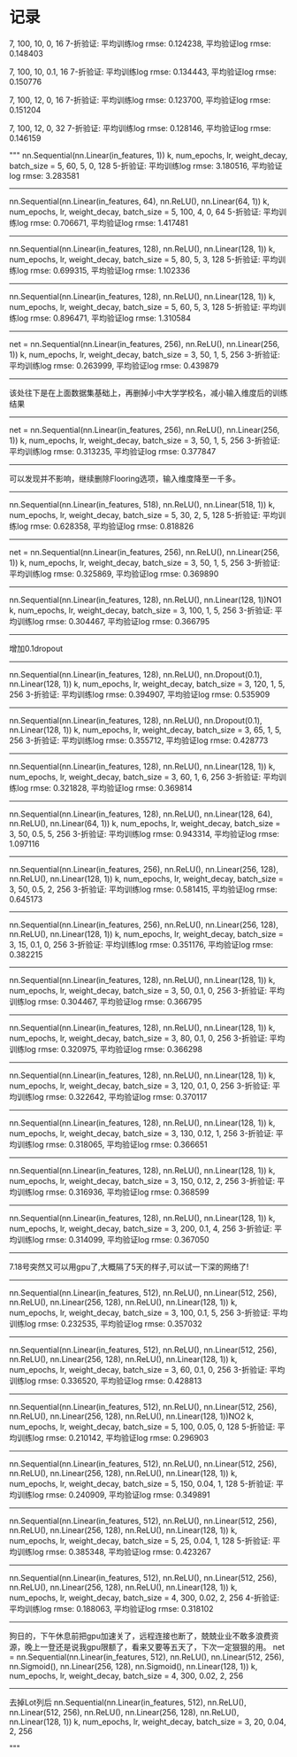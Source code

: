 # 记录
7, 100, 10, 0, 16
7-折验证: 平均训练log rmse: 0.124238, 平均验证log rmse: 0.148403

7, 100, 10, 0.1, 16
7-折验证: 平均训练log rmse: 0.134443, 平均验证log rmse: 0.150776

7, 100, 12, 0, 16
7-折验证: 平均训练log rmse: 0.123700, 平均验证log rmse: 0.151204

7, 100, 12, 0, 32
7-折验证: 平均训练log rmse: 0.128146, 平均验证log rmse: 0.146159


"""
nn.Sequential(nn.Linear(in_features, 1))
k, num_epochs, lr, weight_decay, batch_size = 5, 60, 5, 0, 128
5-折验证: 平均训练log rmse: 3.180516, 平均验证log rmse: 3.283581
___________________________________________________________________________
nn.Sequential(nn.Linear(in_features, 64), nn.ReLU(), nn.Linear(64, 1))
k, num_epochs, lr, weight_decay, batch_size = 5, 100, 4, 0, 64
5-折验证: 平均训练log rmse: 0.706671, 平均验证log rmse: 1.417481
___________________________________________________________________________
nn.Sequential(nn.Linear(in_features, 128), nn.ReLU(), nn.Linear(128, 1))
k, num_epochs, lr, weight_decay, batch_size = 5, 80, 5, 3, 128
5-折验证: 平均训练log rmse: 0.699315, 平均验证log rmse: 1.102336
___________________________________________________________________________
nn.Sequential(nn.Linear(in_features, 128), nn.ReLU(), nn.Linear(128, 1))
k, num_epochs, lr, weight_decay, batch_size = 5, 60, 5, 3, 128
5-折验证: 平均训练log rmse: 0.896471, 平均验证log rmse: 1.310584
___________________________________________________________________________
net = nn.Sequential(nn.Linear(in_features, 256), nn.ReLU(), nn.Linear(256, 1))
k, num_epochs, lr, weight_decay, batch_size = 3, 50, 1, 5, 256
3-折验证: 平均训练log rmse: 0.263999, 平均验证log rmse: 0.439879
___________________________________________________________________________
该处往下是在上面数据集基础上，再删掉小中大学学校名，减小输入维度后的训练结果
___________________________________________________________________________
net = nn.Sequential(nn.Linear(in_features, 256), nn.ReLU(), nn.Linear(256, 1))
k, num_epochs, lr, weight_decay, batch_size = 3, 50, 1, 5, 256
3-折验证: 平均训练log rmse: 0.313235, 平均验证log rmse: 0.377847
___________________________________________________________________________
可以发现并不影响，继续删除Flooring选项，输入维度降至一千多。
___________________________________________________________________________
nn.Sequential(nn.Linear(in_features, 518), nn.ReLU(), nn.Linear(518, 1))
k, num_epochs, lr, weight_decay, batch_size = 5, 30, 2, 5, 128
5-折验证: 平均训练log rmse: 0.628358, 平均验证log rmse: 0.818826
___________________________________________________________________________
net = nn.Sequential(nn.Linear(in_features, 256), nn.ReLU(), nn.Linear(256, 1))
k, num_epochs, lr, weight_decay, batch_size = 3, 50, 1, 5, 256
3-折验证: 平均训练log rmse: 0.325869, 平均验证log rmse: 0.369890
___________________________________________________________________________
nn.Sequential(nn.Linear(in_features, 128), nn.ReLU(), nn.Linear(128, 1))NO1
k, num_epochs, lr, weight_decay, batch_size = 3, 100, 1, 5, 256
3-折验证: 平均训练log rmse: 0.304467, 平均验证log rmse: 0.366795
___________________________________________________________________________
增加0.1dropout
___________________________________________________________________________
nn.Sequential(nn.Linear(in_features, 128), nn.ReLU(), nn.Dropout(0.1), nn.Linear(128, 1))
k, num_epochs, lr, weight_decay, batch_size = 3, 120, 1, 5, 256
3-折验证: 平均训练log rmse: 0.394907, 平均验证log rmse: 0.535909
___________________________________________________________________________
nn.Sequential(nn.Linear(in_features, 128), nn.ReLU(), nn.Dropout(0.1), nn.Linear(128, 1))
k, num_epochs, lr, weight_decay, batch_size = 3, 65, 1, 5, 256
3-折验证: 平均训练log rmse: 0.355712, 平均验证log rmse: 0.428773
___________________________________________________________________________
nn.Sequential(nn.Linear(in_features, 128), nn.ReLU(), nn.Linear(128, 1))
k, num_epochs, lr, weight_decay, batch_size = 3, 60, 1, 6, 256
3-折验证: 平均训练log rmse: 0.321828, 平均验证log rmse: 0.369814
___________________________________________________________________________
nn.Sequential(nn.Linear(in_features, 128), nn.ReLU(), nn.Linear(128, 64), nn.ReLU(), nn.Linear(64, 1))
k, num_epochs, lr, weight_decay, batch_size = 3, 50, 0.5, 5, 256
3-折验证: 平均训练log rmse: 0.943314, 平均验证log rmse: 1.097116
___________________________________________________________________________
nn.Sequential(nn.Linear(in_features, 256), nn.ReLU(), nn.Linear(256, 128), nn.ReLU(), nn.Linear(128, 1))
k, num_epochs, lr, weight_decay, batch_size = 3, 50, 0.5, 2, 256
3-折验证: 平均训练log rmse: 0.581415, 平均验证log rmse: 0.645173
___________________________________________________________________________
nn.Sequential(nn.Linear(in_features, 256), nn.ReLU(), nn.Linear(256, 128), nn.ReLU(), nn.Linear(128, 1))
k, num_epochs, lr, weight_decay, batch_size = 3, 15, 0.1, 0, 256
3-折验证: 平均训练log rmse: 0.351176, 平均验证log rmse: 0.382215
___________________________________________________________________________
nn.Sequential(nn.Linear(in_features, 128), nn.ReLU(), nn.Linear(128, 1))
k, num_epochs, lr, weight_decay, batch_size = 3, 50, 0.1, 0, 256
3-折验证: 平均训练log rmse: 0.304467, 平均验证log rmse: 0.366795
___________________________________________________________________________
nn.Sequential(nn.Linear(in_features, 128), nn.ReLU(), nn.Linear(128, 1))
k, num_epochs, lr, weight_decay, batch_size = 3, 80, 0.1, 0, 256
3-折验证: 平均训练log rmse: 0.320975, 平均验证log rmse: 0.366298
___________________________________________________________________________
nn.Sequential(nn.Linear(in_features, 128), nn.ReLU(), nn.Linear(128, 1))
k, num_epochs, lr, weight_decay, batch_size = 3, 120, 0.1, 0, 256
3-折验证: 平均训练log rmse: 0.322642, 平均验证log rmse: 0.370117
___________________________________________________________________________
nn.Sequential(nn.Linear(in_features, 128), nn.ReLU(), nn.Linear(128, 1))
k, num_epochs, lr, weight_decay, batch_size = 3, 130, 0.12, 1, 256
3-折验证: 平均训练log rmse: 0.318065, 平均验证log rmse: 0.366651
___________________________________________________________________________
nn.Sequential(nn.Linear(in_features, 128), nn.ReLU(), nn.Linear(128, 1))
k, num_epochs, lr, weight_decay, batch_size = 3, 150, 0.12, 2, 256
3-折验证: 平均训练log rmse: 0.316936, 平均验证log rmse: 0.368599
___________________________________________________________________________
nn.Sequential(nn.Linear(in_features, 128), nn.ReLU(), nn.Linear(128, 1))
k, num_epochs, lr, weight_decay, batch_size = 3, 200, 0.1, 4, 256
3-折验证: 平均训练log rmse: 0.314099, 平均验证log rmse: 0.367050
___________________________________________________________________________
7.18号突然又可以用gpu了,大概隔了5天的样子,可以试一下深的网络了!
___________________________________________________________________________
nn.Sequential(nn.Linear(in_features, 512), nn.ReLU(), nn.Linear(512, 256), nn.ReLU(), nn.Linear(256, 128), nn.ReLU(), nn.Linear(128, 1))
k, num_epochs, lr, weight_decay, batch_size = 3, 100, 0.1, 5, 256
3-折验证: 平均训练log rmse: 0.232535, 平均验证log rmse: 0.357032
___________________________________________________________________________
nn.Sequential(nn.Linear(in_features, 512), nn.ReLU(), nn.Linear(512, 256), nn.ReLU(), nn.Linear(256, 128), nn.ReLU(), nn.Linear(128, 1))
k, num_epochs, lr, weight_decay, batch_size = 3, 60, 0.1, 0, 256
3-折验证: 平均训练log rmse: 0.336520, 平均验证log rmse: 0.428813
___________________________________________________________________________
nn.Sequential(nn.Linear(in_features, 512), nn.ReLU(), nn.Linear(512, 256), nn.ReLU(), nn.Linear(256, 128), nn.ReLU(), nn.Linear(128, 1))NO2
k, num_epochs, lr, weight_decay, batch_size = 5, 100, 0.05, 0, 128
5-折验证: 平均训练log rmse: 0.210142, 平均验证log rmse: 0.296903
___________________________________________________________________________
nn.Sequential(nn.Linear(in_features, 512), nn.ReLU(), nn.Linear(512, 256), nn.ReLU(), nn.Linear(256, 128), nn.ReLU(), nn.Linear(128, 1))
k, num_epochs, lr, weight_decay, batch_size = 5, 150, 0.04, 1, 128
5-折验证: 平均训练log rmse: 0.240909, 平均验证log rmse: 0.349891
___________________________________________________________________________
nn.Sequential(nn.Linear(in_features, 512), nn.ReLU(), nn.Linear(512, 256), nn.ReLU(), nn.Linear(256, 128), nn.ReLU(), nn.Linear(128, 1))
k, num_epochs, lr, weight_decay, batch_size = 5, 25, 0.04, 1, 128
5-折验证: 平均训练log rmse: 0.385348, 平均验证log rmse: 0.423267
___________________________________________________________________________
nn.Sequential(nn.Linear(in_features, 512), nn.ReLU(), nn.Linear(512, 256), nn.ReLU(), nn.Linear(256, 128), nn.ReLU(), nn.Linear(128, 1))
k, num_epochs, lr, weight_decay, batch_size = 4, 300, 0.02, 2, 256 
4-折验证: 平均训练log rmse: 0.188063, 平均验证log rmse: 0.318102
___________________________________________________________________________
狗日的，下午休息前把gpu加速关了，远程连接也断了，兢兢业业不敢多浪费资源，晚上一登还是说我gpu限额了，看来又要等五天了，下次一定狠狠的用。
net = nn.Sequential(nn.Linear(in_features, 512), nn.ReLU(), nn.Linear(512, 256), nn.Sigmoid(), nn.Linear(256, 128), nn.Sigmoid(), nn.Linear(128, 1))
k, num_epochs, lr, weight_decay, batch_size = 4, 300, 0.02, 2, 256
___________________________________________________________________________
去掉Lot列后
nn.Sequential(nn.Linear(in_features, 512), nn.ReLU(), nn.Linear(512, 256), nn.ReLU(), nn.Linear(256, 128), nn.ReLU(), nn.Linear(128, 1))
k, num_epochs, lr, weight_decay, batch_size = 3, 20, 0.04, 2, 256

"""